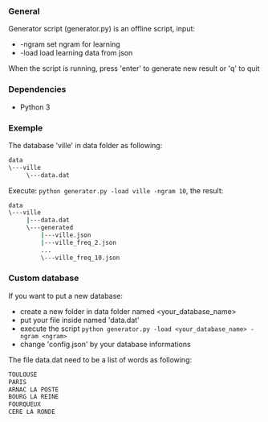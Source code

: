 <h3>General</h3>

Generator script (generator.py) is an offline script, input:
* -ngram <number> set ngram for learning
* -load <filname> load learning data from json

When the script is running, press 'enter' to generate new result or 'q' to quit

<h3>Dependencies</h3>

* Python 3

<h3>Exemple</h3>

The database 'ville' in data folder as following: 
```bash
data
\---ville
     \---data.dat
```
Execute: `python generator.py -load ville -ngram 10`, the result:
```bash
data
\---ville
     |---data.dat
     \---generated
         |---ville.json
         |---ville_freq_2.json
         ...
         \---ville_freq_10.json
```

<h3>Custom database</h3>

If you want to put a new database:
* create a new folder in data folder named <your_database_name>
* put your file inside named 'data.dat'
* execute the script `python generator.py -load <your_database_name> -ngram <ngram>`
* change 'config.json' by your database informations

The file data.dat need to be a list of words as following:
```bash
TOULOUSE
PARIS
ARNAC LA POSTE
BOURG LA REINE
FOURQUEUX
CERE LA RONDE
```
